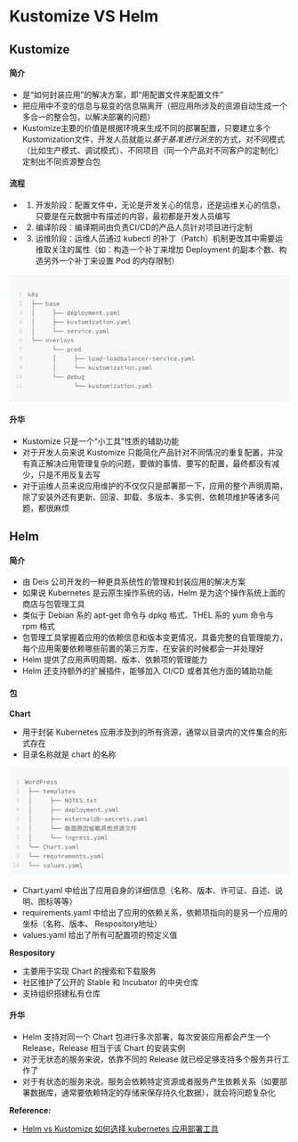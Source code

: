 # Kustomize VS Helm

## Kustomize

#### 简介

- 是“如何封装应用”的解决方案，即“用配置文件来配置文件”
- 把应用中不变的信息与易变的信息隔离开（把应用所涉及的资源自动生成一个多合一的整合包，以解决部署的问题）
- Kustomize主要的价值是根据环境来生成不同的部署配置，只要建立多个Kustomization文件，开发人员就能以*基于基准进行派生*的方式，对不同模式（比如生产模式、调试模式）、不同项目（同一个产品对不同客户的定制化）定制出不同资源整合包


#### 流程

- 1. 开发阶段：配置文件中，无论是开发关心的信息，还是运维关心的信息，只要是在元数据中有描述的内容，最初都是开发人员编写
- 2. 编译阶段：编译期间由负责CI/CD的产品人员针对项目进行定制
- 3. 运维阶段：运维人员通过 kubectl 的补丁（Patch）机制更改其中需要运维取关注的属性（如：构造一个补丁来增加 Deployment 的副本个数、构造另外一个补丁来设置 Pod 的内存限制）

![kustomize-snapshot](/shot_screen/tools/kustomize/kustomize-snapshot.png)

#### 升华

- Kustomize 只是一个“小工具”性质的辅助功能
- 对于开发人员来说 Kustomize 只能简化产品针对不同情况的重复配置，并没有真正解决应用管理复杂的问题，要做的事情、要写的配置，最终都没有减少，只是不用反复去写
- 对于运维人员来说应用维护的不仅仅只是部署那一下，应用的整个声明周期，除了安装外还有更新、回滚、卸载、多版本、多实例、依赖项维护等诸多问题，都很麻烦


## Helm

#### 简介

- 由 Deis 公司开发的一种更具系统性的管理和封装应用的解决方案
- 如果说 Kubernetes 是云原生操作系统的话，Helm 是为这个操作系统上面的商店与包管理工具
- 类似于 Debian 系的 apt-get 命令与 dpkg 格式、THEL 系的 yum 命令与 rpm 格式
- 包管理工具掌握着应用的依赖信息和版本变更情况，具备完整的自管理能力，每个应用需要依赖哪些前置的第三方库，在安装的时候都会一并处理好
- Helm 提供了应用声明周期、版本、依赖项的管理能力
- Helm 还支持额外的扩展插件，能够加入 CI/CD 或者其他方面的辅助功能

#### 包

**Chart**

- 用于封装 Kubernetes 应用涉及到的所有资源，通常以目录内的文件集合的形式存在
- 目录名称就是 chart 的名称

![helm-snapshot](/shot_screen/tools/kustomize/helm-snapshot.png)

- Chart.yaml 中给出了应用自身的详细信息（名称、版本、许可证、自述、说明、图标等等）
- requirements.yaml 中给出了应用的依赖关系，依赖项指向的是另一个应用的坐标（名称、版本、 Respository地址）
- values.yaml 给出了所有可配置项的预定义值

**Respository**

- 主要用于实现 Chart 的搜索和下载服务
- 社区维护了公开的 Stable 和 Incubator 的中央仓库
- 支持组织搭建私有仓库

#### 升华

- Helm 支持对同一个 Chart 包进行多次部署，每次安装应用都会产生一个 Release，Release 相当于该 Chart 的安装实例
- 对于无状态的服务来说，依靠不同的 Release 就已经足够支持多个服务并行工作了
- 对于有状态的服务来说，服务会依赖特定资源或者服务产生依赖关系（如要部署数据库，通常要依赖特定的存储来保存持久化数据），就会将问题复杂化

**Reference:**
- [Helm vs Kustomize 如何选择 kubernetes 应用部署工具](https://blog.aisensiy.me/helm-and-kustomize)